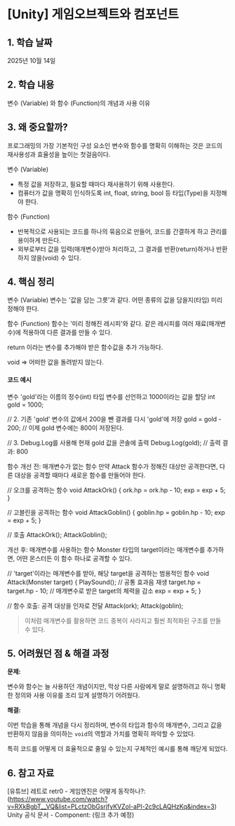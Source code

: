 ﻿ # [Unity] 게임오브젝트와 컴포넌트

## 1. 학습 날짜
2025년 10월 14일


## 2. 학습 내용

변수 (Variable) 와 함수 (Function)의 개념과 사용 이유


## 3. 왜 중요할까?

프로그래밍의 가장 기본적인 구성 요소인 변수와 함수를 명확히 이해하는 것은 
코드의 재사용성과 효율성을 높이는 첫걸음이다.


변수 (Variable)
- 특정 값을 저장하고, 필요할 때마다 재사용하기 위해 사용한다.
- 컴퓨터가 값을 명확히 인식하도록 int, float, string, bool 등 타입(Type)을 지정해야 한다.



함수 (Function)
- 반복적으로 사용되는 코드를 하나의 묶음으로 만들어, 코드를 간결하게 하고 관리를 용이하게 만든다.
- 외부로부터 값을 입력(매개변수)받아 처리하고, 그 결과를 반환(return)하거나 반환하지 않을(void) 수 있다.





## 4. 핵심 정리

변수 (Variable)
변수는 '값을 담는 그릇'과 같다. 어떤 종류의 값을 담을지(타입) 미리 정해야 한다.


함수 (Function)
함수는 '미리 정해진 레시피'와 같다. 같은 레시피를 여러 재료(매개변수)에 적용하여
다른 결과를 만들 수 있다.

return 이라는 변수를 추가해야 받은 함수값을 추가 가능하다.

void => 어떠한 값을 돌려받지 않는다.


#### 코드 예시 

변수
'gold'라는 이름의 정수(int) 타입 변수를 선언하고 1000이라는 값을 할당
int gold = 1000;

// 2. 기존 'gold' 변수의 값에서 200을 뺀 결과를 다시 'gold'에 저장
gold = gold - 200; // 이제 gold 변수에는 800이 저장된다.

// 3. Debug.Log를 사용해 현재 gold 값을 콘솔에 출력
Debug.Log(gold); // 출력 결과: 800





함수
개선 전: 매개변수가 없는 함수
만약 Attack 함수가 정해진 대상만 공격한다면, 다른 대상을 공격할 때마다 새로운 함수를 만들어야 한다.

// 오크를 공격하는 함수
void AttackOrk()
{
    ork.hp = ork.hp - 10;
    exp = exp + 5;
}

// 고블린을 공격하는 함수
void AttackGoblin()
{
    goblin.hp = goblin.hp - 10;
    exp = exp + 5;
}

// 호출
    AttackOrk();
    AttackGoblin();



개선 후: 매개변수를 사용하는 함수
Monster 타입의 target이라는 매개변수를 추가하면, 어떤 몬스터든 이 함수 하나로 공격할 수 있다.


// 'target'이라는 매개변수를 받아, 해당 target을 공격하는 범용적인 함수
void Attack(Monster target)
{
    PlaySound(); // 공통 효과음 재생
    target.hp = target.hp - 10; // 매개변수로 받은 target의 체력을 감소
    exp = exp + 5;
}


// 함수 호출: 공격 대상을 인자로 전달
Attack(ork);
Attack(goblin);


 > 이처럼 매개변수를 활용하면 코드 중복이 사라지고 훨씬 최적화된 구조를 만들 수 있다.




## 5. 어려웠던 점 & 해결 과정


**문제:** 


변수와 함수는 늘 사용하던 개념이지만, 막상 다른 사람에게 말로 설명하려고 하니 명확한 정의와 사용 이유를
조리 있게 설명하기 어려웠다.


**해결:** 

이번 학습을 통해 개념을 다시 정리하며, 변수의 타입과 함수의 매개변수, 그리고 값을 반환하지 않음을 의미하는
`void`의 역할과 가치를 명확히 파악할 수 있었다. 

특히 코드를 어떻게 더 효율적으로 줄일 수 있는지 구체적인 예시를 통해 깨닫게 되었다.





## 6. 참고 자료

[유튜브] 레트로 retr0 - 게임엔진은 어떻게 동작하나?: (https://www.youtube.com/watch?v=RXkBgbT__VQ&list=PLctzObGsrjfyKVZol-aPl-2c9cLAQHzKq&index=3)
Unity 공식 문서 - Component: (링크 추가 예정)